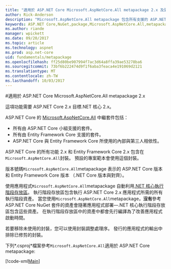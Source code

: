 ```yaml
---
title: "適用於 ASP.NET Core Microsoft.AspNetCore.All metapackage 2.x 及更新版本"
author: Rick-Anderson
description: "Microsoft.AspNetCore.All metapackage 包含所有支援的 ASP.NET Core 和 Entity Framework Core 套件，以及它們的相依性。"
keywords: ASP.NET Core,NuGet,package,Microsoft.AspNetCore.All,metapackage
ms.author: riande
manager: wpickett
ms.date: 09/20/2017
ms.topic: article
ms.technology: aspnet
ms.prod: asp.net-core
uid: fundamentals/metapackage
ms.openlocfilehash: ff25d80be907994f7ac3d64a8ffa39ae53278ba6
ms.sourcegitcommit: 73bf6b222474d9f1f6aba3feaca4e191069d2121
ms.translationtype: MT
ms.contentlocale: zh-TW
ms.lasthandoff: 10/03/2017
---
```

#<a name="microsoftaspnetcoreall-metapackage-for-aspnet-core-2x"></a>適用於 ASP.NET Core Microsoft.AspNetCore.All metapackage 2.x

這項功能需要 ASP.NET Core 2.x 目標.NET 核心 2.x。

ASP.NET Core 的 [Microsoft.AspNetCore.All](https://www.nuget.org/packages/Microsoft.AspNetCore.All) 中繼套件包括：

* 所有由 ASP.NET Core 小組支援的套件。
* 所有由 Entity Framework Core 支援的套件。 
* ASP.NET Core 與 Entity Framework Core 所使用的內部與第三人相依性。 

ASP.NET Core 的所有功能 2.x 和 Entity Framework Core 2.x 包含在`Microsoft.AspNetCore.All`封裝。 預設的專案範本會使用這個封裝。

版本號碼`Microsoft.AspNetCore.All`metapackage 表示的 ASP.NET Core 版本和 Entity Framework Core 版本 （.NET Core 版本與對齊）。

使用應用程式`Microsoft.AspNetCore.All`metapackage 自動利用[.NET 核心執行階段存放區](https://docs.microsoft.com/dotnet/core/deploying/runtime-store)。 執行階段存放區包含執行 ASP.NET Core 2.x 應用程式所需的所有執行階段資產。 當您使用`Microsoft.AspNetCore.All`metapackage，**沒有**參考 ASP.NET Core NuGet 套件的資產會隨著應用程式部署&mdash;.NET 核心執行階段存放區包含這些資產。 在執行階段存放區中的資產中都會先行編譯為了改善應用程式啟動時間。

若要移除未使用的封裝，您可以使用封裝調整處理序。 發行的應用程式的輸出中排除已修剪的封裝。

下列*.csproj*檔案參考`Microsoft.AspNetCore.All`適用於 ASP.NET Core metapackage:

[!code-xml[Main](..\mvc\views\view-compilation\sample\MvcRazorCompileOnPublish2.csproj?highlight=9)]
